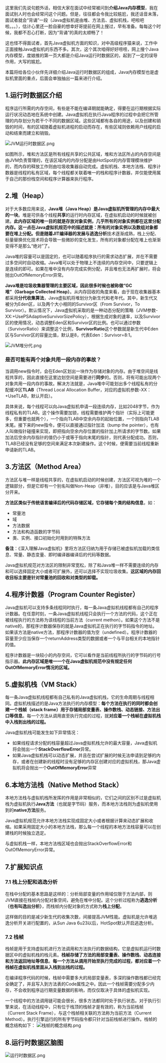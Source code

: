 这里我们先说句题外话，相信大家在面试中经常被问到**介绍Java内存模型**，我在面试别人时也会经常问这个问题。但是，往往都会令我比较尴尬，我还话音未落，面试者就会“背诵”一段（Java虚拟机是由堆、方法去、虚拟机栈，吧啦吧啦。。。），估计心里还一脸自豪的想幸好哥提前在网上搜过，早有准备。每每这个时候，我都不忍心打断，因为“背诵”的真的太顺畅了！

这也怪不得面试者，首先Java虚拟机方面的知识，对中高级程序猿来说，工作中正面接触Java虚拟机的东西不多。其次，这个其次咱得好好唠唠，网上搜个Java内存模型，度娘推的第一页大都是介绍Java运行时数据区的，起到了一定的误导作用，大写的尴尬。

本篇将给各位小伙伴先详细介绍Java运行时数据区的组成，Java内存模型也是虚拟机里面的重点，后面会单独抽出一篇来进行介绍。

## 1.运行时数据区介绍

程序运行所需的内存空间，有些是不能在编译期就能确定，得要在运行期根据实际运行状况动态地在系统中创建。Java虚拟机在执行Java程序的过程中会把它所管理的内存划分为若干个不同的数据区域。这些区域都有各自的用途，以及创建和销毁的时间，有的区域随着虚拟机进程的启动而存在，有些区域则依赖用户线程的启动和结束而建立和销毁。

![JVM运行时数据区.png](https://i.loli.net/2019/08/17/Ek1TBvzC6mF5qQJ.png)

如图所示，堆和方法区是所有线程共享的公共区域，堆和方法区所占的内存空间是由JVM负责管理的，在该区域内的内存分配是由HotSpot的内存管理模块维护的，而内存的释放工作则由垃圾收集器自动完成。虚拟机栈、本地方法栈、程序计数器是线程的私有区域，每个线程都关联着唯一的栈和程序计数器，并仅能使用属于自己的那份栈空间和程序计算器来执行程序。

## 2.堆（Heap）
对于大多数应用来说，**Java堆（Java Heap）是Java虚拟机所管理的内存中最大的一块**。堆是可供各个线程**共享**的运行时内存区域，在虚拟机启动的时候就被创建。**此内存区域的唯一目的就是存放对象实例，几乎所有的对象实例都在这里分配内存。**这一点在Java虚拟机规范中的描述就是：**所有的对象实例以及数组对象都要在堆上分配。**但是随着**JIT编译器**的发展与**逃逸分析**技术逐渐成熟，栈上分配、标量替换优化技术将会导致一些微妙的变化发生，所有的对象都分配在堆上也渐渐变得不是那么“绝对”了。

Java堆的容量可以是固定的，也可以随着程序执行的需求动态扩展，并在不需要过多空间时自动收缩。Java堆可以处于物理上不连续的内存空间中，只要逻辑上是连续的即可。如果在堆中没有内存完成实例分配，并且堆也无法再扩展时，将会抛出OutOfMemoryError异常。

**Java堆是垃圾收集器管理的主要区域，因此很多时候也被称做“GC堆”（Garbage Collected Heap）**。从内存回收的角度来看，由于现在收集器基本都采用**分代收集算法**，Java虚拟机将堆划分为新生代和老年代。其中，新生代又被分为Eden区，以及两个大小相同的Survivor区（From Survivor，To Survivor）。默认情况下，Java虚拟机采取的是一种动态分配的策略（JVM参数-XX:+UsePSAdaptiveSurvivorSizePolicy），根据生成对象的速率，以及Survivor区的使用情况，动态调整Eden区和Survivor区的比例。也可以通过参数（SurvivorRatio）来调整这个比例，**SurvivorRatio**这个参数就是新生代中Eden区与Survivor区的容量比值，默认是8，代表Eden：Survivor=8:1。

![JVM堆分代.png](https://i.loli.net/2019/08/18/QYD4cLRIl9zU52j.png)

### 是否可能有两个对象共用一段内存的事故？

当调用new指令时，会在Eden区划出一块作为存储对象的内存。由于堆空间是线程共享的，因此直接在这里边划空间是需要进行**同步**的。否则，将有可能出现两个对象共用一段内存的事故。解决方法就是，Java堆中可能划出多个线程私有的分配缓冲区**TLAB**（Thread Local Allocation Buffer，对应的虚拟机参数-XX：+UseTLAB，默认开启）。

具体来说，每个线程可以向Java虚拟机申请一段连续内存，比如2048字节，作为线程私有的TLAB。这个操作需要加锁，线程需要维护两个指针（实际上可能更多，但重要也就两个），一个指向TLAB中空余内存的起始位置，一个则指向TLAB末尾。接下来的new指令，便可以直接通过指针加法（bump the pointer），也有人叫做指针碰撞来实现，即把指向空余内存位置的指针加上所请求的字节数。如果加法后空余内存指针的值仍小于或等于指向末尾的指针，则代表分配成功。否则，TLAB已经没有足够的空间来满足本次新建操作。这个时候，便需要当前线程重新申请新的TLAB。

## 3.方法区（Method Area）
方法区与堆一样是线程共享的，在虚拟机启动的时候创建，方法区可视为堆的一个逻辑部分，但是它却有一个别名叫做Non-Heap（非堆），目的应该是与Java堆区分开来。

**方法区类似于传统语言编译后的代码存储区域，它存储每个类的结构信息**，如：

- 常量池
- 域
- 方法数据
- 方法和构造函数的字节码
- 类、实例、接口初始化时用到的特殊方法

**备注**：《深入理解Java虚拟机》里将方法区归纳为用于存储已被虚拟机加载的类信息、常量、静态变量、即时编译器编译后的代码等数据。

Java虚拟机规范对方法区的限制非常宽松，除了和Java堆一样不需要连续的内存和可以选择固定大小或者可扩展外，还可以选择不实现垃圾收集。**这区域的内存回收目标主要是针对常量池的回收和对类型的卸载。**

## 4.程序计数器（Program Counter Register）
Java虚拟机可以支持多条线程同时执行，每一条Java虚拟机线程都有自己的程序计数器。在任意时刻，一条Java虚拟机线程只会执行一个方法的代码，这个正在被线程执行的方法称为该线程的当前方法（current methon）。如果这个方法不是native的，那程序计数器保存的就是Java虚拟机正在执行的字节码指令的地址。如果该方法是native方法，那程序计数器的值为空（undefined）。程序计数器的容量至少应当保存一个returnAddress类型的数据或者一个与平台相关的本地指针的值。

程序计数器是一块较小的内存空间，它可以看作是当前线程所执行的字节码的行号指示器。**此内存区域是唯一一个在Java虚拟机规范中没有规定任何OutOfMemoryError情况的区域。**

## 5.虚拟机栈（VM Stack）
每一条Java虚拟机线程都有自己私有的Java虚拟机栈，它的生命周期与线程相同。虚拟机栈描述的是Java方法执行的内存模型：**每个方法在执行的同时都会创建一个栈帧（stack frame）用于存储局部变量表、操作数栈、动态链接、方法出口等信息**。每一个方法从调用直至执行完成的过程，就**对应着一个栈帧在虚拟机栈中入栈到出栈的过程。**

Java虚拟机栈可能发生如下异常情况：

- 如果线程请求分配的栈容量超过Java虚拟机栈允许的最大容量，Java虚拟机将会抛出一个**StackOverflowError**异常。
- 如果Java虚拟机栈可以动态扩展，并且在尝试扩展的时候无法申请到足够的内存，或者在创建新的线程时没有足够的内存区创建对应的虚拟机栈，那Java虚拟机将会抛出一个**OutOfMemoryError**异常

## 6.本地方法栈（Native Method Stack）
本地方法栈与虚拟机栈所发挥的作用是非常相似的，它们之间的区别不过是虚拟机栈为虚拟机执行**Java方法**（也就是字节码）服务，而本地方法栈则为虚拟机使用到的**native方法**服务。

Java虚拟机规范允许本地方法栈实现成固定大小或者根据计算来动态扩展和收缩。如果采用固定大小的本地方法栈，那么每一个线程的本地方法栈容量可以在创建栈的时候独立选定。

与虚拟机栈一样，本地方法栈区域也会抛出StackOverflowError和OutOfMemoryError异常。

## 7.扩展知识点
### 7.1 栈上分配和逃逸分析
在栈中分配的基本思路是这样的：分析局部变量的作用域仅限于方法内部，则JVM直接在栈帧内分配对象空间，避免在堆中分配。这个分析过程称为**逃逸分析（也有叫逸出分析）**，而栈帧内分配对象的方式称为**栈上分配**。

这样做的目的是减少新生代的收集次数，间接提高JVM性能。虚拟机是允许堆逃逸分析开关进行配置的，从Sun Java 6u23以后，HotSpot默认开启逃逸分析。

### 7.2 栈帧
栈帧是用于支持虚拟机进行方法调用和方法执行的数据结构，它是虚拟机运行时数据区中的虚拟机栈的栈元素。**栈帧存储了方法的局部变量表、操作数栈、动态连接和方法返回地址等信息**。**每一个方法从调用开始至执行完成的过程，都对应着一个栈帧在虚拟机栈里面从入栈到出栈的过程。**

在编译程序代码的时候，栈帧中需要多大的局部变量表，多深的操作数栈都已经完全确定了，并且写入到方法表的Code属性之中。因此一个栈帧需要分配多少内存，不会收到程序运行期变量数据的影响，而仅仅取决于具体的虚拟机实现。

一个线程中的方法调用链可能会很长，很多方法都同时处于执行状态。对于执行引擎来说，在活动线程中，只有位于栈顶的栈帧才是有效的，称为当前栈帧（Current Stack Frame），与这个栈帧相关联的方法称为当前方法（Current Method）。执行引擎运行的所有字节码指令都只针对当前栈帧进行操作。栈帧的概念结构如下：
![栈帧的概念结构.png](https://i.loli.net/2019/08/17/DbdKMswgfNeQAFW.png)


## 8.运行时数据区脑图

![运行时数据区.png](https://i.loli.net/2019/08/17/WmFPQwVrRlExnjz.png)

